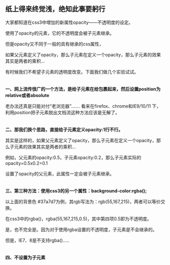 ## 纸上得来终觉浅，绝知此事要躬行  
大家都知道在css3中增加的新属性opacity——不透明度的设定。  

使用了opacity的元素，它的不透明度会被子元素继承。  

但是opacity又不同于一般的具有继承的css属性，  

如果父元素定义了opacity，那么子元素在定义一个opacity，那么子元素的效果其实是两者的乘积…

有时候我们不希望子元素的透明度改变。下面我们做几个实验试试。  
<br>
<br>
**一、网上流传很广的一个方法，是给子元素在给包裹起来，然后设置position为relative或者absolute**


老办法还真是只能对付“老浏览器”…….
看来在firefox、chrome和IE9/10/11 下，利用position把子元素脱出文档流这种方法应该是无解了。  
<br>
<br>
**二、那我们换个思路，直接给子元素定义opacity:1行不行。**



其实是这样的，如果父元素定义了opacity，那么子元素在定义一个opacity，那么子元素的效果其实是两者的乘积…

例如，父元素的opacity:0.5，子元素opacity:0.2，那么子元素实际的opacity=0.5x0.2=0.1



设置了opacity的父元素，此属性一定会被子元素继承。  
<br>
<br>
**三、第三种方法：使用css3的另一个属性：background-color:rgba();**



以上面的背景色 #37a7d7为例，其rgb写法为：rgb(55,167,215)，两者可以等价交换。

在css3中的rgba()，rgba(55,167,215,0.5)，其中第四项0.5即为不透明度。


是，也不完全是。因为对于使用rgba设置的不透明度，子元素是不会继承的。

但是，IE7、8是不支持rgba()…..  
<br>
<br>
**四、不设置为子元素**

